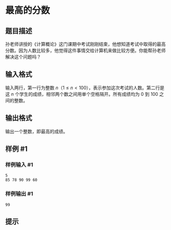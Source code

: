 # 最高的分数

## 题目描述

孙老师讲授的《计算概论》这门课期中考试刚刚结束，他想知道考试中取得的最高分数。因为人数比较多，他觉得这件事情交给计算机来做比较方便。你能帮孙老师解决这个问题吗？

## 输入格式

输入两行，第一行为整数 $n$（$1 \le n<100$），表示参加这次考试的人数。第二行是这 $n$ 个学生的成绩，相邻两个数之间用单个空格隔开。所有成绩均为 $0$ 到 $100$ 之间的整数。

## 输出格式

输出一个整数，即最高的成绩。

## 样例 #1

### 样例输入 #1
```
5
85 78 90 99 60
```

### 样例输出 #1

```
99
```

## 提示


